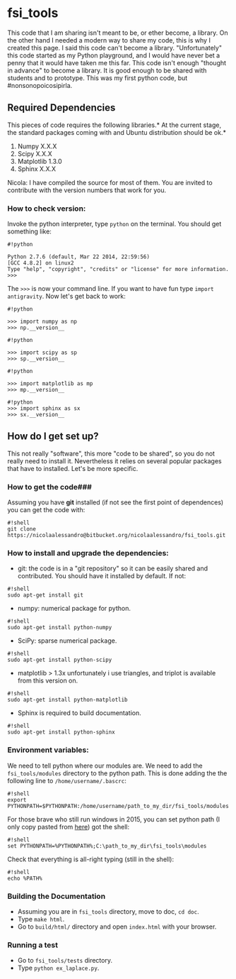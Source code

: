 # fsi_tools #

This code that I am sharing isn't meant to be, or ether become, a library. On the other hand I needed a modern way to share my code, this is why I created this page. I said this code can't become a library. "Unfortunately" this code started as my Python playground, and I would have never bet a penny that it would have taken me this far. This code isn't enough "thought in advance" to become a library. It is good enough to be shared with students and to prototype. This was my first python code, but #nonsonopoicosipirla.  

## Required Dependencies ##
This pieces of code requires the following libraries.* At the current stage, the standard packages coming with and Ubuntu distribution should be ok.* 

1. Numpy X.X.X
2. Scipy X.X.X
3. Matplotlib 1.3.0
4. Sphinx X.X.X

Nicola: I have compiled the source for most of them. You are invited to contribute with the version numbers that work for you.

### How to check version: ###

Invoke the python interpreter, type ``python`` on the terminal. You should get something like:

```
#!python

Python 2.7.6 (default, Mar 22 2014, 22:59:56) 
[GCC 4.8.2] on linux2
Type "help", "copyright", "credits" or "license" for more information.
>>> 

```
The ``>>>`` is now your command line. If you want to have fun type ``import antigravity``. Now let's get back to work:

```
#!python

>>> import numpy as np
>>> np.__version__
```
```
#!python

>>> import scipy as sp
>>> sp.__version__
```
```
#!python

>>> import matplotlib as mp
>>> mp.__version__
```
```
#!python
>>> import sphinx as sx
>>> sx.__version__
```
## How do I get set up? ##

This not really "software", this more "code to be shared", so you do not really need to install it. Nevertheless it relies on several popular packages that have to installed. Let's be more specific. 

### How to get the code###
Assuming you have **git** installed (if not see the first point of dependences) you can get the code  with: 
```
#!shell
git clone https://nicolaalessandro@bitbucket.org/nicolaalessandro/fsi_tools.git
```

### How to install and upgrade the dependencies: ###
  * git: the code is in a "git repository" so it can be easily shared and contributed. You should have it installed by default. If not: 
```
#!shell
sudo apt-get install git
```
   * numpy: numerical package for python. 
```
#!shell
sudo apt-get install python-numpy
```
   * SciPy: sparse numerical package. 
```
#!shell
sudo apt-get install python-scipy
```
   * matplotlib > 1.3x unfortunately i use triangles, and triplot is available from this version on. 
```
#!shell
sudo apt-get install python-matplotlib
```
   * Sphinx is required to build documentation. 
```
#!shell
sudo apt-get install python-sphinx
```

### Environment variables: ###
We need to tell python where our modules are. We need to add the ``fsi_tools/modules`` directory to the python path.  This is done adding the the following line to ``/home/username/.bascrc``:
```
#!shell
export PYTHONPATH=$PYTHONPATH:/home/username/path_to_my_dir/fsi_tools/modules
```
For those brave who still run windows in 2015, you can set python path (I only copy pasted from [here](https://docs.python.org/2/using/windows.html)) got the shell:
```
#!shell
set PYTHONPATH=%PYTHONPATH%;C:\path_to_my_dir\fsi_tools\modules
```
Check that everything is all-right typing (still in the shell):
```
#!shell
echo %PATH%
```

### Building the Documentation ###

* Assuming you are in ``fsi_tools`` directory, move to doc, ``cd doc``.
* Type ``make html``.
* Go to ``build/html/`` directory and open ``index.html`` with your browser. 

### Running a test ###

* Go to ``fsi_tools/tests`` directory.
* Type ``python ex_laplace.py``.